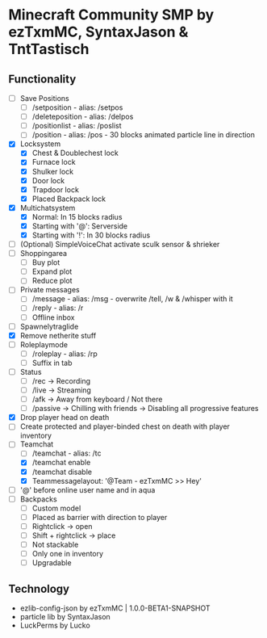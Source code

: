 # Minecraft Community SMP by ezTxmMC, SyntaxJason & TntTastisch

## Functionality

- [ ] Save Positions
    - [ ] /setposition <name>      - alias: /setpos
    - [ ] /deleteposition <name>   - alias: /delpos
    - [ ] /positionlist - alias: /poslist
    - [ ] /position <name>         - alias: /pos - 30 blocks animated particle line in direction
- [x] Locksystem
    - [x] Chest & Doublechest lock
    - [x] Furnace lock
    - [x] Shulker lock
    - [x] Door lock
    - [x] Trapdoor lock
    - [x] Placed Backpack lock
- [x] Multichatsystem
    - [x] Normal: In 15 blocks radius
    - [x] Starting with '@': Serverside
    - [x] Starting with '!': In 30 blocks radius
- [ ] (Optional) SimpleVoiceChat activate sculk sensor & shrieker
- [ ] Shoppingarea
    - [ ] Buy plot
    - [ ] Expand plot
    - [ ] Reduce plot
- [ ] Private messages
    - [ ] /message <player> <message>  - alias: /msg - overwrite /tell, /w & /whisper with it
    - [ ] /reply <message>             - alias: /r
    - [ ] Offline inbox
- [ ] Spawnelytraglide
- [x] Remove netherite stuff
- [ ] Roleplaymode
    - [ ] /roleplay - alias: /rp
    - [ ] Suffix in tab
- [ ] Status
    - [ ] /rec -> Recording
    - [ ] /live -> Streaming
    - [ ] /afk -> Away from keyboard / Not there
    - [ ] /passive -> Chilling with friends -> Disabling all progressive features
- [x] Drop player head on death
- [ ] Create protected and player-binded chest on death with player inventory
- [ ] Teamchat
    - [ ] /teamchat <message>  - alias: /tc
    - [x] /teamchat enable
    - [x] /teamchat disable
    - [x] Teammessagelayout: '@Team - ezTxmMC >> Hey'
- [ ] '@' before online user name and in aqua
- [ ] Backpacks
    - [ ] Custom model
    - [ ] Placed as barrier with direction to player
    - [ ] Rightclick -> open
    - [ ] Shift + rightclick -> place
    - [ ] Not stackable
    - [ ] Only one in inventory
    - [ ] Upgradable

## Technology

- ezlib-config-json by ezTxmMC | 1.0.0-BETA1-SNAPSHOT
- particle lib by SyntaxJason
- LuckPerms by Lucko

